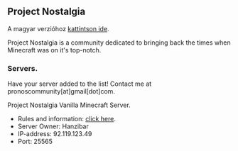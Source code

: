 ## Project Nostalgia

A magyar verzióhoz [kattintson ide](https://pronoscommunity.github.io/pronosweb/magyar.html).

Project Nostalgia is a community dedicated to bringing back the times when Minecraft was on it's top-notch.

### Servers.
Have your server added to the list! Contact me at pronoscommunity[at]gmail[dot]com.

Project Nostalgia Vanilla Minecraft Server.
* Rules and information: [click here](https://pronoscommunity.github.io/pronosweb/pronosvms_rules.md).
* Server Owner: Hanzibar
* IP-address: 92.119.123.49
* Port: 25565
